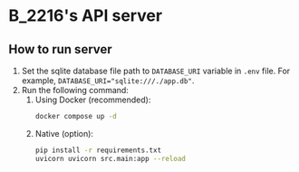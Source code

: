 # B_2216's API server

## How to run server

1. Set the sqlite database file path to `DATABASE_URI` variable in `.env` file. For example, `DATABASE_URI="sqlite:///./app.db"`.
2. Run the following command:
   1. Using Docker (recommended):
      ```sh
      docker compose up -d
      ```
   2. Native (option):
      ```sh
      pip install -r requirements.txt
      uvicorn uvicorn src.main:app --reload
      ```
